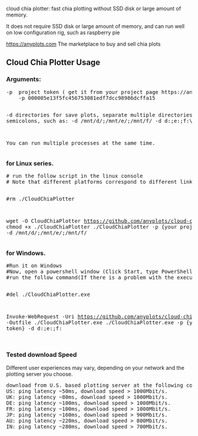cloud chia plotter: fast chia plotting without SSD disk or large amount of memory.

It does not require SSD disk or large amount of memory, and can run well on low configuration rig, such as raspberry pie

https://anyplots.com The marketplace to buy and sell chia plots

<h2>Cloud Chia Plotter Usage</h2>

<h3>Arguments:</h3>
<pre>
-p  project token ( get it from your project page https://anyplots.com/buy-chia-plot/projects ), such as(40 chars):
    -p 000005e13f5fc456753081edf7dcc98986dcffa15 


-d  directories for save plots, separate multiple directories with semicolons, such as:
    -d  /mnt/d/;/mnt/e/;/mnt/f/
    -d  d:\;e:\;f:\
    
You can run multiple processes at the same time.
</pre>

<h3>for Linux series.</h3>
<pre>
# run the follow script in the linux console
# Note that different platforms correspond to different link versions

#rm ./CloudChiaPlotter

wget -O CloudChiaPlotter https://github.com/anyplots/cloud-chia-plotter/releases/download/v1/cloud-chia-plotter-v1-linux-x64
chmod +x ./CloudChiaPlotter
./CloudChiaPlotter -p {your project token} -d  /mnt/d/;/mnt/e/;/mnt/f/
</pre>

<h3>for Windows.</h3>
<pre>
#Run it on Windows
#Now, open a powershell window (Click Start, type PowerShell, and then click Windows PowerShell)
#run the follow command(If there is a problem with the execution sequence, please execute line by line)

#del ./CloudChiaPlotter.exe

Invoke-WebRequest -Uri  https://github.com/anyplots/cloud-chia-plotter/releases/download/v1/cloud-chia-plotter-v1-win-x64.exe -Outfile ./CloudChiaPlotter.exe
./CloudChiaPlotter.exe -p {your project token} -d  d:\;e:\;f:\
</pre>


<h3>Tested download Speed</h3>
Different user experiences may vary, depending on your network and the plotting server you choose.
<pre>
download from U.S. based plotting server at the following countries(bandwidth 1 Gbit/s):
US: ping latency ~50ms, download speed > 1000Mbit/s.   
UK: ping latency ~80ms, download speed > 1000Mbit/s.    
DE: ping latency ~100ms, download speed > 1000Mbit/s.    
FR: ping latency ~100ms, download speed > 1000Mbit/s.    
JP: ping latency ~160ms, download speed > 900Mbit/s.   
AU: ping latency ~220ms, download speed > 800Mbit/s.   
IN: ping latency ~280ms, download speed > 700Mbit/s.    




</pre>
